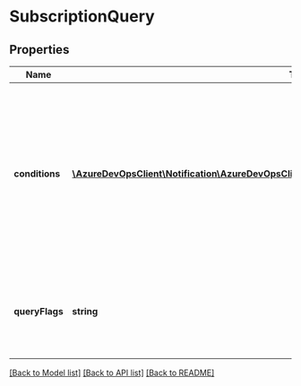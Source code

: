 # SubscriptionQuery

## Properties
Name | Type | Description | Notes
------------ | ------------- | ------------- | -------------
**conditions** | [**\AzureDevOpsClient\Notification\AzureDevOpsClient\Notification\Model\SubscriptionQueryCondition[]**](SubscriptionQueryCondition.md) | One or more conditions to query on. If more than 2 conditions are specified, the combined results of each condition is returned (i.e. conditions are logically OR&#39;ed). | [optional] 
**queryFlags** | **string** | Flags the refine the types of subscriptions that will be returned from the query. | [optional] 

[[Back to Model list]](../README.md#documentation-for-models) [[Back to API list]](../README.md#documentation-for-api-endpoints) [[Back to README]](../README.md)


